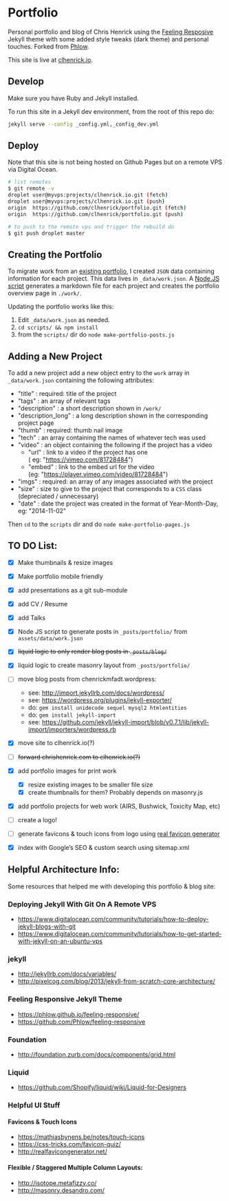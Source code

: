 # Portfolio
Personal portfolio and blog of Chris Henrick using the [Feeling Resposive](http://phlow.github.io/feeling-responsive/) Jekyll theme with some added style tweaks (dark theme) and personal touches. Forked from [Phlow](https://github.com/Phlow/feeling-responsive).

This site is live at [clhenrick.io](http://clhenrick.io).

## Develop
Make sure you have Ruby and Jekyll installed.

To run this site in a Jekyll dev environment, from the root of this repo do:

```bash
jekyll serve --config _config.yml,_config_dev.yml
```

## Deploy
Note that this site is not being hosted on Github Pages but on a remote VPS via Digital Ocean.

```bash
# list remotes
$ git remote -v
droplet	user@myvps:projects/clhenrick.io.git (fetch)
droplet	user@myvps:projects/clhenrick.io.git (push)
origin	https://github.com/clhenrick/portfolio.git (fetch)
origin	https://github.com/clhenrick/portfolio.git (push)

# to push to the remote vps and trigger the rebuild do
$ git push droplet master
```

## Creating the Portfolio
To migrate work from an [existing portfolio](http://chrishenrick.com), I created `JSON` data containing information for each project. This data lives in `_data/work.json`. A [Node.JS script](./scripts/make-portfolio-posts.js) generates a markdown file for each project and creates the portfolio overview page in `./work/`.

Updating the portfolio works like this:  

1. Edit `_data/work.json` as needed.
2. `cd scripts/ && npm install`
3. from the `scripts/` dir do `node make-portfolio-posts.js`

## Adding a New Project
To add a new project add a new object entry to the `work` array in `_data/work.json` containing the following attributes:

- "title" : required: title of the project
- "tags" : an array of relevant tags
- "description" : a short description shown in `/work/`
- "description_long" : a long description shown in the corresponding project page
- "thumb" : required: thumb nail image
- "tech" : an array containing the names of whatever tech was used
- "video" : an object containing the following if the project has a video
  - "url" : link to a video if the project has one  
    ( eg: "https://vimeo.com/81728484")
  - "embed" : link to the embed url for the video  
    (eg: "https://player.vimeo.com/video/81728484")
- "imgs" : required: an array of any images associated with the project
- "size" : size to give to the project that corresponds to a `CSS` class
  (depreciated / unnecessary)
- "date" : date the project was created in the format of Year-Month-Day, eg: "2014-11-02"

Then `cd` to the `scripts` dir and do `node make-portfolio-pages.js`

## TO DO List:
- [x] Make thumbnails & resize images

- [x] Make portfolio mobile friendly

- [x] add presentations as a git sub-module

- [x] add CV / Resume

- [x] add Talks

- [x] Node JS script to generate posts in `_posts/portfolio/` from `assets/data/work.json`

- [x] ~~liquid logic to only render blog posts in `_posts/blog/`~~

- [x] liquid logic to create masonry layout from `_posts/portfolio/`

- [ ] move blog posts from chenrickmfadt.wordpress:  
    - see: http://import.jekyllrb.com/docs/wordpress/
    - see: https://wordpress.org/plugins/jekyll-exporter/
    - do: `gem install unidecode sequel mysql2 htmlentities`
    - do: `gem install jekyll-import`
    - see: https://github.com/jekyll/jekyll-import/blob/v0.7.1/lib/jekyll-import/importers/wordpress.rb

- [x] move site to clhenrick.io(?)

- [ ] ~~forward chrishenrick.com to clhenrick.io(?)~~

- [x] add portfolio images for print work
    - [x] resize existing images to be smaller file size
    - [x] create thumbnails for them? Probably depends on masonry.js

- [x] add portfolio projects for web work (AIRS, Bushwick, Toxicity Map, etc)

- [ ] create a logo!

- [ ] generate favicons & touch icons from logo using [real favicon generator](http://realfavicongenerator.net/)

- [x] index with Google’s SEO & custom search using sitemap.xml

## Helpful Architecture Info:
Some resources that helped me with developing this portfolio & blog site:

### Deploying Jekyll With Git On A Remote VPS
- https://www.digitalocean.com/community/tutorials/how-to-deploy-jekyll-blogs-with-git
- https://www.digitalocean.com/community/tutorials/how-to-get-started-with-jekyll-on-an-ubuntu-vps

### jekyll
- http://jekyllrb.com/docs/variables/
- http://pixelcog.com/blog/2013/jekyll-from-scratch-core-architecture/

### Feeling Responsive Jekyll Theme
- https://phlow.github.io/feeling-responsive/
- https://github.com/Phlow/feeling-responsive

### Foundation
- http://foundation.zurb.com/docs/components/grid.html

### Liquid
- https://github.com/Shopify/liquid/wiki/Liquid-for-Designers

### Helpful UI Stuff
#### Favicons & Touch Icons
- https://mathiasbynens.be/notes/touch-icons
- https://css-tricks.com/favicon-quiz/
- http://realfavicongenerator.net/

#### Flexible / Staggered Multiple Column Layouts:  
- http://isotope.metafizzy.co/
- http://masonry.desandro.com/
